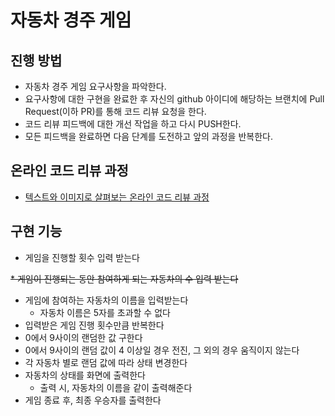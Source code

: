# 자동차 경주 게임
## 진행 방법
* 자동차 경주 게임 요구사항을 파악한다.
* 요구사항에 대한 구현을 완료한 후 자신의 github 아이디에 해당하는 브랜치에 Pull Request(이하 PR)를 통해 코드 리뷰 요청을 한다.
* 코드 리뷰 피드백에 대한 개선 작업을 하고 다시 PUSH한다.
* 모든 피드백을 완료하면 다음 단계를 도전하고 앞의 과정을 반복한다.

## 온라인 코드 리뷰 과정
* [텍스트와 이미지로 살펴보는 온라인 코드 리뷰 과정](https://github.com/next-step/nextstep-docs/tree/master/codereview)

## 구현 기능
* 게임을 진행할 횟수 입력 받는다

~~* 게임이 진행되는 동안 참여하게 되는 자동차의 수 입력 받는다~~
* 게임에 참여하는 자동차의 이름을 입력받는다
  * 자동차 이름은 5자를 초과할 수 없다
* 입력받은 게임 진행 횟수만큼 반복한다
* 0에서 9사이의 랜덤한 값 구한다
* 0에서 9사이의 랜덤 값이 4 이상일 경우 전진, 그 외의 경우 움직이지 않는다
* 각 자동차 별로 랜덤 값에 따라 상태 변경한다
* 자동차의 상태를 화면에 출력한다
  * 출력 시, 자동차의 이름을 같이 출력해준다
* 게임 종료 후, 최종 우승자를 출력한다
